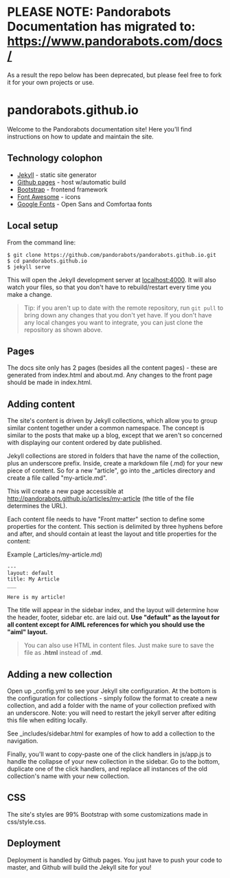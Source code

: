 # PLEASE NOTE: Pandorabots Documentation has migrated to: https://www.pandorabots.com/docs/

As a result the repo below has been deprecated, but please feel free to fork it for your own projects or use. 

# pandorabots.github.io

Welcome to the Pandorabots documentation site! Here you'll find instructions on
how to update and maintain the site.

## Technology colophon

- [Jekyll](https://jekyllrb.com/) - static site generator
- [Github pages](https://pages.github.com/) - host w/automatic build
- [Bootstrap](http://getbootstrap.com/) - frontend framework
- [Font Awesome](https://fortawesome.github.io/Font-Awesome/) - icons
- [Google Fonts](https://www.google.com/fonts) - Open Sans and Comfortaa fonts

## Local setup

From the command line:

```
$ git clone https://github.com/pandorabots/pandorabots.github.io.git
$ cd pandorabots.github.io
$ jekyll serve
```

This will open the Jekyll development server at
[localhost:4000](http://localhost:4000). It will also watch your files, so that
you don't have to rebuild/restart every time you make a change.

> Tip: if you aren't up to date with the remote repository, run `git pull` to
bring down any changes that you don't yet have. If you don't have any local
changes you want to integrate, you can just clone the repository as shown above.

## Pages

The docs site only has 2 pages (besides all the content pages) - these are generated
from index.html and about.md. Any changes to the front page should be made in index.html.

## Adding content

The site's content is driven by Jekyll collections, which allow you to group
similar content together under a common namespace. The concept is similar to the
posts that make up a blog, except that we aren't so concerned with displaying
our content ordered by date published.

Jekyll collections are stored in folders that have the name of the collection,
plus an underscore prefix. Inside, create a markdown file (.md) for your new
piece of content. So for a new "article", go into the _articles directory and
create a file called "my-article.md".

This will create a new page accessible at
http://pandorabots.github.io/articles/my-article (the title of the file
determines the URL).

Each content file needs to have "Front matter" section to define some properties
for the content. This section is delimited by three hyphens before and after,
and should contain at least the layout and title properties for the content:


Example (_articles/my-article.md)

```
---
layout: default
title: My Article
___

Here is my article!
```

The title will appear in the sidebar index, and the layout
will determine how the header, footer, sidebar etc. are laid out. **Use
"default" as the layout for all content except for AIML references for which you
should use the "aiml" layout.**

> You can also use HTML in content files. Just make sure to save the file as
**.html** instead of **.md**.

## Adding a new collection

Open up _config.yml to see your Jekyll site configuration. At the bottom is the configuration for collections - simply follow the format
to create a new collection, and add a folder with the name of your
collection prefixed with an underscore. Note: you will need to restart the jekyll server after editing this file when editing locally.

See _includes/sidebar.html for examples of how to add a collection to the navigation.

Finally, you'll want to copy-paste one of the click handlers in js/app.js to handle the collapse of your
new collection in the sidebar. Go to the bottom, duplicate one of the click handlers, and replace all instances of the old
collection's name with your new collection.

## CSS

The site's styles are 99% Bootstrap with some customizations made in css/style.css.

## Deployment

Deployment is handled by Github pages. You just have to push your code
to master, and Github will build the Jekyll site for you!

